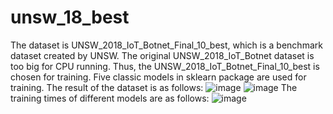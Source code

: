 # unsw_18_best
The dataset is UNSW_2018_IoT_Botnet_Final_10_best, which is a benchmark dataset created by UNSW.
The original UNSW_2018_IoT_Botnet dataset is too big for CPU running. Thus, the UNSW_2018_IoT_Botnet_Final_10_best is chosen for training. Five classic models in sklearn package are used for training.
The result of the dataset is as follows:
![image](https://github.com/TomHan518/unsw_18_best/assets/169080579/8ace2c77-4c45-4d12-a004-ae88a40428d3)
![image](https://github.com/TomHan518/unsw_18_best/assets/169080579/df043296-c855-47ee-9022-c68d5fa81466)
The training times of different models are as follows:
![image](https://github.com/TomHan518/unsw_18_best/assets/169080579/a9c50b02-16ba-479b-9c1c-8207fd7062c7)




